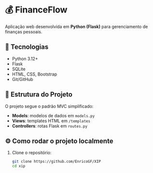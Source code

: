 # 💰 FinanceFlow

Aplicação web desenvolvida em **Python (Flask)** para gerenciamento de finanças pessoais.

## 🚀 Tecnologias
- Python 3.12+
- Flask
- SQLite
- HTML, CSS, Bootstrap
- Git/GitHub

## 🧩 Estrutura do Projeto
O projeto segue o padrão MVC simplificado:
- **Models**: modelos de dados em `models.py`
- **Views**: templates HTML em `/templates`
- **Controllers**: rotas Flask em `routes.py`

## ⚙️ Como rodar o projeto localmente

1. Clone o repositório:
   ```bash
   git clone https://github.com/EnricoGF/XIP
   cd xip
